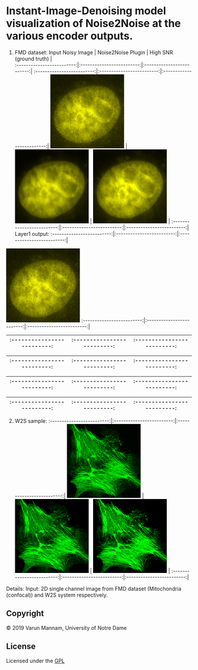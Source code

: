 # Instant-Image-Denoising model visualization of Noise2Noise at the various encoder outputs. 

1. FMD dataset: 
Input Noisy Image          | Noise2Noise Plugin        | High SNR (ground truth)   |       	  
:-------------------------:|:-------------------------:|:-------------------------:|
:-------------------------:|:-------------------------:|:-------------------------:|
<img src="Out_of_distribution_structures/GigadB_dataset_sample_images/cropped_images/nucleus-lowsnr-sample.png" width="200" height="200" /> | <img src="Out_of_distribution_structures/GigadB_dataset_sample_images/cropped_images/nucleus-lowsnr-sample_denoised.png" width="200" height="200" /> | <img src="Out_of_distribution_structures/GigadB_dataset_sample_images/cropped_images/nucleus-highsnr-sample.png" width="200" height="200" /> |
:-------------------------:|:-------------------------:|:-------------------------:|
Layer1 output:
:-------------------------:|:-------------------------:|:-------------------------:|
<img src="Out_of_distribution_structures/GigadB_dataset_sample_images/cropped_images/nucleus-lowsnr-sample.png" width="200" height="200" />
:-------------------------:|:-------------------------:|:-------------------------:|

:-------------------------:|:-------------------------:|:-------------------------:|
:-------------------------:|:-------------------------:|:-------------------------:|


:-------------------------:|:-------------------------:|:-------------------------:|
:-------------------------:|:-------------------------:|:-------------------------:|

:-------------------------:|:-------------------------:|:-------------------------:|
:-------------------------:|:-------------------------:|:-------------------------:|


:-------------------------:|:-------------------------:|:-------------------------:|
:-------------------------:|:-------------------------:|:-------------------------:|


2. W2S sample:
:-------------------------:|:-------------------------:|:-------------------------:|
<img src="Out_of_distribution_structures/GigadB_dataset_sample_images/cropped_images/actin-60x-noise1-lowsnr-sample.png" width="200" height="200" /> | <img src="Out_of_distribution_structures/GigadB_dataset_sample_images/cropped_images/actin-60x-noise1-lowsnr-sample_denoised.png" width="200" height="200" /> | <img src="Out_of_distribution_structures/GigadB_dataset_sample_images/cropped_images/actin-60x-noise1-highsnr-sample.png" width="200" height="200" /> |
:-------------------------:|:-------------------------:|:-------------------------:|

Details: 
Input: 2D single channel image from FMD dataset (Mitochondria (confocal)) and W2S system respectively.


## **Copyright**

© 2019 Varun Mannam, University of Notre Dame  

## **License**

Licensed under the [GPL](https://github.com/ND-HowardGroup/Instant_image_denoising/blob/master/LICENSE)

